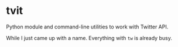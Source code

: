 # tvit
Python module and command-line utilities to work with Twitter API.

While I just came up with a name. Everything with `tw` is already busy.

